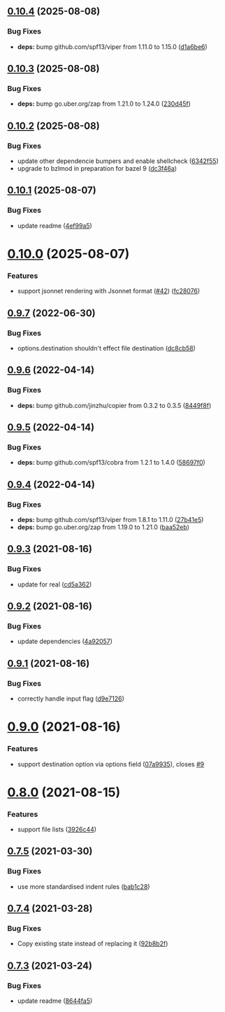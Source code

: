 ## [0.10.4](https://github.com/russell/stately/compare/v0.10.3...v0.10.4) (2025-08-08)


### Bug Fixes

* **deps:** bump github.com/spf13/viper from 1.11.0 to 1.15.0 ([d1a6be6](https://github.com/russell/stately/commit/d1a6be636b57b0770f5a8392758c98a58c811563))

## [0.10.3](https://github.com/russell/stately/compare/v0.10.2...v0.10.3) (2025-08-08)


### Bug Fixes

* **deps:** bump go.uber.org/zap from 1.21.0 to 1.24.0 ([230d45f](https://github.com/russell/stately/commit/230d45f1bde2bbdf74f162d71a30618493f7d22d))

## [0.10.2](https://github.com/russell/stately/compare/v0.10.1...v0.10.2) (2025-08-08)


### Bug Fixes

* update other dependencie bumpers and enable shellcheck ([6342f55](https://github.com/russell/stately/commit/6342f55d5eb92498c10be1ea02547748914aabb0))
* upgrade to bzlmod in preparation for bazel 9 ([dc3f46a](https://github.com/russell/stately/commit/dc3f46a0f62714e8a33c0dfb36f38198fffed667))

## [0.10.1](https://github.com/russell/stately/compare/v0.10.0...v0.10.1) (2025-08-07)


### Bug Fixes

* update readme ([4ef99a5](https://github.com/russell/stately/commit/4ef99a54617c89b546bc2c5cf838775c29b5cae7))

# [0.10.0](https://github.com/russell/stately/compare/v0.9.7...v0.10.0) (2025-08-07)


### Features

* support jsonnet rendering with Jsonnet format ([#42](https://github.com/russell/stately/issues/42)) ([fc28076](https://github.com/russell/stately/commit/fc2807697d5c2157e3756e12db72f607c1f065b1))

## [0.9.7](https://github.com/russell/stately/compare/v0.9.6...v0.9.7) (2022-06-30)


### Bug Fixes

* options.destination shouldn't effect file destination ([dc8cb58](https://github.com/russell/stately/commit/dc8cb586e6decbfb33125e37d8e3cf8541843d3e))

## [0.9.6](https://github.com/russell/stately/compare/v0.9.5...v0.9.6) (2022-04-14)


### Bug Fixes

* **deps:** bump github.com/jinzhu/copier from 0.3.2 to 0.3.5 ([8449f8f](https://github.com/russell/stately/commit/8449f8fda74bca02f4b1b848d307aab6eaee61d3))

## [0.9.5](https://github.com/russell/stately/compare/v0.9.4...v0.9.5) (2022-04-14)


### Bug Fixes

* **deps:** bump github.com/spf13/cobra from 1.2.1 to 1.4.0 ([58697f0](https://github.com/russell/stately/commit/58697f06bf591a6e726259f3a4e85f4a36fa16a3))

## [0.9.4](https://github.com/russell/stately/compare/v0.9.3...v0.9.4) (2022-04-14)


### Bug Fixes

* **deps:** bump github.com/spf13/viper from 1.8.1 to 1.11.0 ([27b41e5](https://github.com/russell/stately/commit/27b41e5f25d9787f8bf7e970a17f76806ccbddb6))
* **deps:** bump go.uber.org/zap from 1.19.0 to 1.21.0 ([baa52eb](https://github.com/russell/stately/commit/baa52eb8a03d4bc0877d935bb214c8a9fc3c660e))

## [0.9.3](https://github.com/russell/stately/compare/v0.9.2...v0.9.3) (2021-08-16)


### Bug Fixes

* update for real ([cd5a362](https://github.com/russell/stately/commit/cd5a3621f519e1e5bb28f3069330079ef036b217))

## [0.9.2](https://github.com/russell/stately/compare/v0.9.1...v0.9.2) (2021-08-16)


### Bug Fixes

* update dependencies ([4a92057](https://github.com/russell/stately/commit/4a920570fb15776872ca79677cb360870ecc800d))

## [0.9.1](https://github.com/russell/stately/compare/v0.9.0...v0.9.1) (2021-08-16)


### Bug Fixes

* correctly handle input flag ([d9e7126](https://github.com/russell/stately/commit/d9e7126cf76cfdc5cf58c684d00460fe1f5357ac))

# [0.9.0](https://github.com/russell/stately/compare/v0.8.0...v0.9.0) (2021-08-16)


### Features

* support destination option via options field ([07a9935](https://github.com/russell/stately/commit/07a99355845a20a5082b650fed5aa9ff0e22ee36)), closes [#9](https://github.com/russell/stately/issues/9)

# [0.8.0](https://github.com/russell/stately/compare/v0.7.5...v0.8.0) (2021-08-15)


### Features

* support file lists ([3926c44](https://github.com/russell/stately/commit/3926c449d4ad9ed59c7ea5cd4c9dd05172d67f58))

## [0.7.5](https://github.com/russell/stately/compare/v0.7.4...v0.7.5) (2021-03-30)


### Bug Fixes

* use more standardised indent rules ([bab1c28](https://github.com/russell/stately/commit/bab1c28f08e004250ff47b6abef30065570bbcc2))

## [0.7.4](https://github.com/russell/stately/compare/v0.7.3...v0.7.4) (2021-03-28)


### Bug Fixes

* Copy existing state instead of replacing it ([92b8b2f](https://github.com/russell/stately/commit/92b8b2f538f9799169ee7e04ff27095589fc2a78))

## [0.7.3](https://github.com/russell/stately/compare/v0.7.2...v0.7.3) (2021-03-24)


### Bug Fixes

* update readme ([8644fa5](https://github.com/russell/stately/commit/8644fa5dc39c56c474b8efa8464efe1a5fc1a73b))
